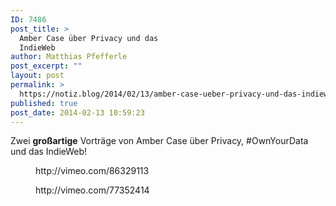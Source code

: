 ```yaml
---
ID: 7486
post_title: >
  Amber Case über Privacy und das
  IndieWeb
author: Matthias Pfefferle
post_excerpt: ""
layout: post
permalink: >
  https://notiz.blog/2014/02/13/amber-case-ueber-privacy-und-das-indieweb/
published: true
post_date: 2014-02-13 10:59:23
---
```

<!-- wp:paragraph -->
<p>Zwei <strong>großartige</strong> Vorträge von Amber Case über Privacy, #OwnYourData und das IndieWeb!</p>
<!-- /wp:paragraph -->

<!-- wp:embed {"url":"http://vimeo.com/86329113","align":"wide","type":"video","providerNameSlug":"vimeo"} -->
<figure class="wp-block-embed alignwide is-type-video is-provider-vimeo">
    http://vimeo.com/86329113
</figure>
<!-- /wp:embed -->

<!-- wp:embed {"url":"http://vimeo.com/77352414","align":"wide","type":"video","providerNameSlug":"vimeo"} -->
<figure class="wp-block-embed alignwide is-type-video is-provider-vimeo">
    http://vimeo.com/77352414
</figure>
<!-- /wp:embed -->